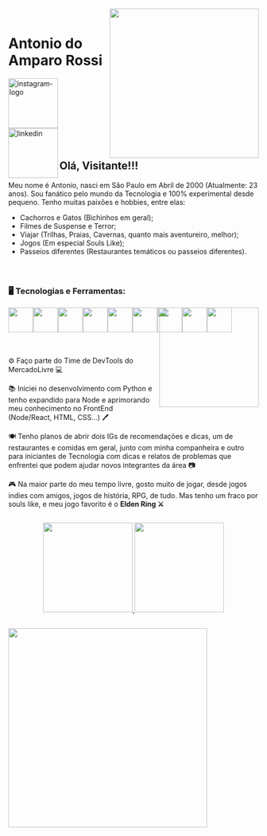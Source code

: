 <!-- Obrigado jeniblodev, pela ideia de Layout, ainda estou engatinhando no UX ;D  -->

<img align="right" width="300px" style="margin-top:20px" src="https://i.ibb.co/g6xwd3s/oi-bit-removebg-preview.png">

<br>
<br>

<div display="inline-block">
    <h1 align="left">Antonio do Amparo Rossi</h1>
    <a href="https://www.instagram.com/a_r0ss1/">
        <img width="100" height="100" src="https://img.icons8.com/carbon-copy/100/instagram-new--v1.png" alt="instagram-logo">
    </a>
    <a href="https://www.linkedin.com/in/antonioamparorossi/">
        <img align="left" width="100" height="100" src="https://img.icons8.com/carbon-copy/100/linkedin.png" alt="linkedin"/>
    </a>
</div>

<br>
<br>

## Olá, Visitante!!!

Meu nome é Antonio, nasci em São Paulo em Abril de 2000 (Atualmente: 23 anos). Sou fanático pelo mundo da Tecnologia e 100% experimental desde pequeno. Tenho muitas paixões e hobbies, entre elas:

- Cachorros e Gatos (Bichinhos em geral);
- Filmes de Suspense e Terror;
- Viajar (Trilhas, Praias, Cavernas, quanto mais aventureiro, melhor);
- Jogos (Em especial Souls Like);
- Passeios diferentes (Restaurantes temáticos ou passeios diferentes).

<br>

##

### 🖥️ Tecnologias e Ferramentas: 

<img width="200px" align="right" src="https://media.tenor.com/drxH1lO9cfEAAAAi/dark-souls-bonfire.gif">

<div style="display: flex;">
    <img width="50px" src="https://cdn.jsdelivr.net/gh/devicons/devicon/icons/html5/html5-original-wordmark.svg" />
    <img width="50px" src="https://cdn.jsdelivr.net/gh/devicons/devicon/icons/css3/css3-original-wordmark.svg" />
    <img width="50px" src="https://cdn.jsdelivr.net/gh/devicons/devicon/icons/python/python-original.svg" />
    <img width="50px" src="https://cdn.jsdelivr.net/gh/devicons/devicon/icons/nodejs/nodejs-original.svg" />
    <img width="50px" src="https://cdn.jsdelivr.net/gh/devicons/devicon/icons/react/react-original-wordmark.svg" />
    <img width="50px" src="https://cdn.jsdelivr.net/gh/devicons/devicon/icons/typescript/typescript-plain.svg" />
    <img width="50px" src="https://cdn.jsdelivr.net/gh/devicons/devicon/icons/mysql/mysql-original.svg" />
    <img width="50px" src="https://cdn.jsdelivr.net/gh/devicons/devicon/icons/docker/docker-original.svg" />
    <img width="50px" src="https://cdn.jsdelivr.net/gh/devicons/devicon/icons/github/github-original.svg" />
</div>

</br>
</br>
<div display="inline-block" align="left" >
    <p>⚙️ Faço parte do Time de DevTools do MercadoLivre 💻</p>
    <p>📚 Iniciei no desenvolvimento com Python e tenho expandido para Node e aprimorando meu conhecimento no FrontEnd (Node/React, HTML, CSS...) 🖊️</p>
    <p>🍽️ Tenho planos de abrir dois IGs de recomendações e dicas, um de restaurantes e comidas em geral, junto com minha companheira e outro para iniciantes de Tecnologia com dicas e relatos de problemas que enfrentei que podem ajudar novos integrantes da área 📷</p>
    <p>🎮 Na maior parte do meu tempo livre, gosto muito de jogar, desde jogos indies com amigos, jogos de história, RPG, de tudo. Mas tenho um fraco por souls like, e meu jogo favorito é o <strong> Elden Ring ⚔️</strong></p>
</div>


##
<p align="center">
<a href="https://github.com/amprossi">
  <img height="180em" src="https://github-readme-stats-eight-theta.vercel.app/api?username=amprossi&show_icons=true&theme=algolia&include_all_commits=true&count_private=true"/>
  <img height="180em" src="https://github-readme-stats-eight-theta.vercel.app/api/top-langs/?username=amprossi&layout=compact&langs_count=8&theme=algolia"/>
</a>
</p>

##

<img width="400px" src="https://i.ibb.co/fd6NSM2/bit2-removebg-preview.png">

##